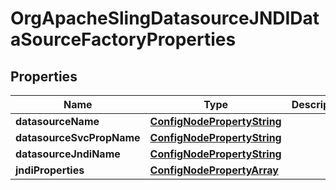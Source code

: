 

# OrgApacheSlingDatasourceJNDIDataSourceFactoryProperties

## Properties

Name | Type | Description | Notes
------------ | ------------- | ------------- | -------------
**datasourceName** | [**ConfigNodePropertyString**](ConfigNodePropertyString.md) |  |  [optional]
**datasourceSvcPropName** | [**ConfigNodePropertyString**](ConfigNodePropertyString.md) |  |  [optional]
**datasourceJndiName** | [**ConfigNodePropertyString**](ConfigNodePropertyString.md) |  |  [optional]
**jndiProperties** | [**ConfigNodePropertyArray**](ConfigNodePropertyArray.md) |  |  [optional]



